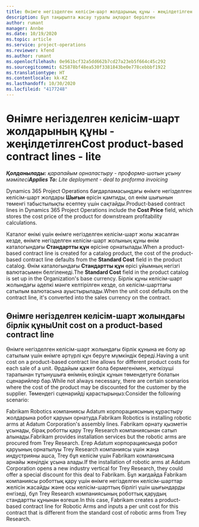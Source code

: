 ```yaml
---
title: Өнімге негізделген келісім-шарт жолдарының құны - жеңілдетілген
description: Бұл тақырыпта жасау туралы ақпарат берілген
author: rumant
manager: Annbe
ms.date: 10/19/2020
ms.topic: article
ms.service: project-operations
ms.reviewer: kfend
ms.author: rumant
ms.openlocfilehash: 0e961bcf32a5dd662b7cd27a23eb5f664c45c292
ms.sourcegitcommit: 625878bf48ea530f3381843be0e778cebbbf1922
ms.translationtype: HT
ms.contentlocale: kk-KZ
ms.lasthandoff: 10/30/2020
ms.locfileid: "4177248"
---
```

# <a name="cost-product-based-contract-lines---lite"></a><span data-ttu-id="c858d-103">Өнімге негізделген келісім-шарт жолдарының құны - жеңілдетілген</span><span class="sxs-lookup"><span data-stu-id="c858d-103">Cost product-based contract lines - lite</span></span>

<span data-ttu-id="c858d-104">_**Қолданылады:** қарапайым орналастыру - проформа-шотын ұсыну мәмілесі_</span><span class="sxs-lookup"><span data-stu-id="c858d-104">_**Applies To:** Lite deployment - deal to proforma invoicing_</span></span>


<span data-ttu-id="c858d-105">Dynamics 365 Project Operations бағдарламасындағы өнімге негізделген келісім-шарт жолдары **Шығын** өрісін қамтиды, ол өнім шығынын төменгі табыстылықты есептеу үшін сақтайды.</span><span class="sxs-lookup"><span data-stu-id="c858d-105">Product-based contract lines in Dynamics 365 Project Operations include the **Cost Price** field, which stores the cost price of the product for downstream profitability calculations.</span></span>

<span data-ttu-id="c858d-106">Каталог өнімі үшін өнімге негізделген келісім-шарт жолы жасалған кезде, өнімге негізделген келісім-шарт жолының құны өнім каталогындағы **Стандартты құн** өрісіне орнатылады.</span><span class="sxs-lookup"><span data-stu-id="c858d-106">When a product-based contract line is created for a catalog product, the cost of the product-based contract line defaults from the **Standard Cost** field in the product catalog.</span></span> <span data-ttu-id="c858d-107">Өнім каталогындағы **Стандартты құн** өрісі ұйымның негізгі валютасымен белгіленеді.</span><span class="sxs-lookup"><span data-stu-id="c858d-107">The **Standard Cost** field in the product catalog is set up in the Organization's base currency.</span></span> <span data-ttu-id="c858d-108">Бірлік құны келісім-шарт жолындағы әдепкі мәнге келтірілген кезде, ол келісім-шарттағы сатылым валютасына ауыстырылады.</span><span class="sxs-lookup"><span data-stu-id="c858d-108">When the unit cost defaults on the contract line, it's converted into the sales currency on the contract.</span></span>

## <a name="unit-cost-on-a-product-based-contract-line"></a><span data-ttu-id="c858d-109">Өнімге негізделген келісім-шарт жолындағы бірлік құны</span><span class="sxs-lookup"><span data-stu-id="c858d-109">Unit cost on a product-based contract line</span></span>

<span data-ttu-id="c858d-110">Өнімге негізделген келісім-шарт жолындағы бірлік құнына ие болу әр сатылым үшін өнімге әртүрлі құн беруге мүмкіндік береді.</span><span class="sxs-lookup"><span data-stu-id="c858d-110">Having a unit cost on a product-based contract line allows for different product costs for each sale of a unit.</span></span> <span data-ttu-id="c858d-111">Әрдайым қажет бола бермегенімен, жеткізуші тарапынан тұтынушыға өнімнің өзіндік құнын төмендетуге болатын сценарийлер бар.</span><span class="sxs-lookup"><span data-stu-id="c858d-111">While not always necessary, there are certain scenarios where the cost of the product may be discounted for the customer by the supplier.</span></span> <span data-ttu-id="c858d-112">Төмендегі сценарийді қарастырыңыз:</span><span class="sxs-lookup"><span data-stu-id="c858d-112">Consider the following scenario:</span></span>

<span data-ttu-id="c858d-113">Fabrikam Robotics компаниясы Adatum корпорациясының құрастыру жолдарына робот қаруын орнатуда.</span><span class="sxs-lookup"><span data-stu-id="c858d-113">Fabrikam Robotics is installing robotic arms at Adatum Corporation's assembly lines.</span></span> <span data-ttu-id="c858d-114">Fabrikam орнату қызметін ұсынады, бірақ роботты қару Trey Research компаниясынан сатып алынады.</span><span class="sxs-lookup"><span data-stu-id="c858d-114">Fabrikam provides installation services but the robotic arms are procured from Trey Research.</span></span> <span data-ttu-id="c858d-115">Егер Adatum корпорациясында робот қаруының орнатылуы Trey Research компаниясы үшін жаңа индустрияны ашса, Trey бұл келісім үшін Fabrikam компаниясына арнайы жеңілдік ұсына алады.</span><span class="sxs-lookup"><span data-stu-id="c858d-115">If the installation of robotic arms at Adatum Corporation opens a new industry vertical for Trey Research, they could offer a special discount for this deal to Fabrikam.</span></span> <span data-ttu-id="c858d-116">Бұл жағдайда Fabrikam компаниясы роботтық қару үшін өнімге негізделген келісім-шарттар желісін жасайды және осы келісім-шарттың бірлігі үшін шығындарды енгізеді, бұл Trey Research компаниясының роботтық қарудың стандартты құнынан өзгеше.</span><span class="sxs-lookup"><span data-stu-id="c858d-116">In this case, Fabrikam creates a product-based contract line for Robotic Arms and inputs a per unit cost for this contract that is different from the standard cost of robotic arms from Trey Research.</span></span>
